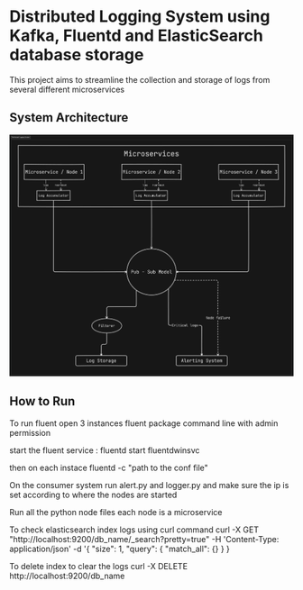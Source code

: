 # Distributed Logging System using Kafka, Fluentd and ElasticSearch database storage

This project aims to streamline the collection and storage of logs from several different microservices 

## System Architecture
![System Architecture Diagram](architecture.png)


## How to Run

To run fluent open 3 instances fluent package command line with admin permission 

start the fluent service :
    fluentd start fluentdwinsvc

then on each instace
    fluentd -c "path to the conf file"

On the consumer system run alert.py and logger.py and make sure the ip is set according to where the nodes are started

Run all the python node files each node is a microservice

To check elasticsearch index logs using curl command
curl -X GET "http://localhost:9200/db_name/_search?pretty=true" -H 'Content-Type: application/json' -d '{
  "size": 1,
  "query": {
    "match_all": {}
  }
}

To delete index to clear the logs
curl -X DELETE http://localhost:9200/db_name